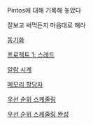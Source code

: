 Pintos에 대해 기록해 놓았다

잘보고 써먹든지 마음대로 해라

[동기화](learn/09_1/TIL_0904+.md)

[프로젝트 1: 스레드](learn/09_1/TIL_0905.md)

[알람 시계](learn/09_1/TIL_0905.md#알람-시계-alarm-clock)

[메모리 할당자](learn/09_1/TIL_0905+.md)

[우선 순위 스케줄링](learn/09_1/TIL_0905+++.md)

[우선 순위 스케줄링 완성](learn/09_1/TIL_0908.md)